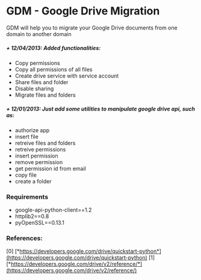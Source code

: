 GDM - Google Drive Migration
============================

GDM will help you to migrate your Google Drive documents from one domain to another domain


##### + 12/04/2013: Added functionalities:

+ Copy permissions
+ Copy all permissions of all files
+ Create drive service with service account
+ Share files and folder
+ Disable sharing
+ Migrate files and folders


##### + 12/01/2013: Just add some utilities to manipulate google drive api, such as:

+ authorize app
+ insert file
+ retreive files and folders
+ retreive permissions
+ insert permission
+ remove permission
+ get permission id from email
+ copy file
+ create a folder


### Requirements

+ google-api-python-client==1.2
+ httplib2==0.8
+ pyOpenSSL==0.13.1

### References:

[0] [*https://developers.google.com/drive/quickstart-python*](https://developers.google.com/drive/quickstart-python)
[1] [*https://developers.google.com/drive/v2/reference/*](https://developers.google.com/drive/v2/reference/)

